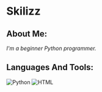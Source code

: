 # Skilizz

## About Me:

*I'm a beginner Python programmer.*


## Languages And Tools:

![Python](https://img.shields.io/badge/-Python-090909?style=for-the-badge&logo=Python&logoColor=)
![HTML](https://img.shields.io/badge/-HTML-090909?style=for-the-badge&logo=HTML&logoColor=)
